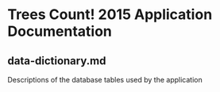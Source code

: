 # Trees Count! 2015 Application Documentation

## data-dictionary.md

Descriptions of the database tables used by the application
